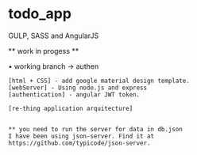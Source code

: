 # todo_app
GULP, SASS and AngularJS 

** work in progess ** 

• working branch -> authen


	[html + CSS] - add google material design template.
	[webServer] - Using node.js and express
	[authentication] - angular JWT token.

	[re-thing application arquitecture]


	** you need to run the server for data in db.json
	I have been using json-server. Find it at https://github.com/typicode/json-server.